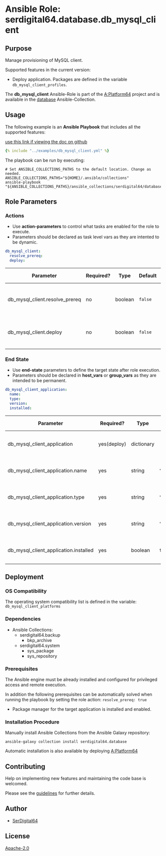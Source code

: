 # Ansible Role: serdigital64.database.db_mysql_client

## Purpose

Manage provisioning of MySQL client.

Supported features in the current version:

- Deploy application. Packages are defined in the variable `db_mysql_client_profiles`.

The **db_mysql_client** Ansible-Role is part of the [A:Platform64](https://github.com/aplatform64/aplatform64) project and is available in the [database](https://aplatform64.readthedocs.io/en/latest/collections/database) Ansible-Collection.

## Usage

The following example is an **Ansible Playbook** that includes all the supported features:

[use this link if viewing the doc on github](https://github.com/aplatform64/database/blob/main/playbooks/db_mysql_client.yml)

```yaml
{% include "../examples/db_mysql_client.yml" %}
```

The playbook can be run by executing:

```shell
# Set ANSIBLE_COLLECTIONS_PATHS to the default location. Change as needed.
ANSIBLE_COLLECTIONS_PATHS="${HOME}/.ansible/collections"
ansible-playbook "${ANSIBLE_COLLECTIONS_PATHS}/ansible_collections/serdigital64/database/playbooks/db_mysql_client.yml"
```

## Role Parameters

### Actions

- Use **action-parameters** to control what tasks are enabled for the role to execute.
- Parameters should be declared as task level vars as they are intented to be dynamic.

```yaml
db_mysql_client:
  resolve_prereq:
  deploy:
```

| Parameter                      | Required? | Type    | Default | Purpose / Value                             |
| ------------------------------ | --------- | ------- | ------- | ------------------------------------------- |
| db_mysql_client.resolve_prereq | no        | boolean | `false` | Enable automatic resolution of prequisites  |
| db_mysql_client.deploy         | no        | boolean | `false` | Enable installation of application packages |

### End State

- Use **end-state** parameters to define the target state after role execution.
- Parameters should be declared in **host_vars** or **group_vars** as they are intended to be permanent.

```yaml
db_mysql_client_application:
  name:
  type:
  version:
  installed:
```

| Parameter                             | Required?   | Type       | Default          | Purpose / Value                    |
| ------------------------------------- | ----------- | ---------- | ---------------- | ---------------------------------- |
| db_mysql_client_application           | yes(deploy) | dictionary |                  | Set application package end state  |
| db_mysql_client_application.name      | yes         | string     | `"mysql_server"` | Select application package name    |
| db_mysql_client_application.type      | yes         | string     | `"distro"`       | Select application package type    |
| db_mysql_client_application.version   | yes         | string     | `"latest"`       | Select application package version |
| db_mysql_client_application.installed | yes         | boolean    | `true`           | Set application package end state  |

## Deployment

### OS Compatibility

The operating system compatibility list is defined in the variable: `db_mysql_client_platforms`

### Dependencies

- Ansible Collections:
  - serdigital64.backup
    - bkp_archive
  - serdigital64.system
    - sys_package
    - sys_repository

### Prerequisites

The Ansible engine must be already installed and configured for privileged access and remote execution.

In addition the following prerequisites can be automatically solved when running the playbook by setting the role action: `resolve_prereq: true`

- Package manager for the target application is installed and enabled.

### Installation Procedure

Manually install Ansible Collections from the Ansible Galaxy repository:

```shell
ansible-galaxy collection install serdigital64.database
```

Automatic installation is also available by deploying [A:Platform64](https://aplatform64.readthedocs.io/en/latest/#deployment)

## Contributing

Help on implementing new features and maintaining the code base is welcomed.

Please see the [guidelines](https://aplatform64.readthedocs.io/en/latest/CONTRIBUTING.md) for further details.

## Author

- [SerDigital64](https://serdigital64.github.io/)

## License

[Apache-2.0](https://www.apache.org/licenses/LICENSE-2.0.txt)
